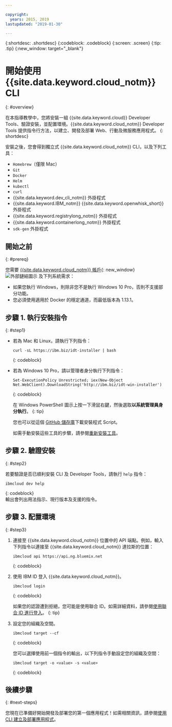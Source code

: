 ```yaml
---

copyright:
  years: 2015, 2019
lastupdated: "2019-01-30"

---
```


{:shortdesc: .shortdesc}
{:codeblock: .codeblock}
{:screen: .screen}
{:tip: .tip}
{:new_window: target="_blank"}

# 開始使用 {{site.data.keyword.cloud_notm}} CLI
{: #overview}

在本指導教學中，您將安裝一組 {{site.data.keyword.cloud}} Developer Tools、驗證安裝，並配置環境。{{site.data.keyword.cloud_notm}} Developer Tools 提供指令行方法，以建立、開發及部署 Web、行動及微服務應用程式。
{: shortdesc}

安裝之後，您會得到獨立式 {{site.data.keyword.cloud_notm}} CLI，以及下列工具：

* `Homebrew`（僅限 Mac）
* `Git`
* `Docker`
* `Helm`
* `kubectl`
* `curl`
* {{site.data.keyword.dev_cli_notm}} 外掛程式
* {{site.data.keyword.IBM_notm}} {{site.data.keyword.openwhisk_short}} 外掛程式
* {{site.data.keyword.registrylong_notm}} 外掛程式
* {{site.data.keyword.containerlong_notm}} 外掛程式
* `sdk-gen` 外掛程式

## 開始之前
{: #prereq}

您需要 [{{site.data.keyword.cloud_notm}} 帳戶](https://console.bluemix.net/){: new_window} ![外部鏈結圖示](../icons/launch-glyph.svg "外部鏈結圖示") 及下列系統需求：

* 如果您執行 Windows，則除非您不是執行 Windows 10 Pro，否則不支援部分功能。
* 您必須使用適用於 Docker 的穩定通道，而最低版本為 1.13.1。

## 步驟 1. 執行安裝指令
{: #step1}

* 若為 Mac 和 Linux，請執行下列指令：

  ```
  curl -sL https://ibm.biz/idt-installer | bash
  ```
  {: codeblock}

* 若為 Windows 10 Pro，請以管理者身分執行下列指令：

  ```
  Set-ExecutionPolicy Unrestricted; iex(New-Object Net.WebClient).DownloadString('http://ibm.biz/idt-win-installer')
  ```
  {: codeblock}

    在 Windows PowerShell 圖示上按一下滑鼠右鍵，然後選取**以系統管理員身分執行**。
  {: tip}

  您也可以從這個 [GitHub 儲存庫](https://github.com/IBM-Cloud/ibm-cloud-developer-tools)下載安裝程式 Script。

  如需手動安裝這些工具的步驟，請參閱[重新安裝工具](/docs/cli/ts_createapps.html#appendix)。

## 步驟 2. 驗證安裝
{: #step2}

若要驗證是否已順利安裝 CLI 及 Developer Tools，請執行 `help` 指令：

```
ibmcloud dev help
```
{: codeblock}
<br>
輸出會列出用法指示、現行版本及支援的指令。

## 步驟 3. 配置環境
{: #step3}

1. 連接至 {{site.data.keyword.cloud_notm}} 位置中的 API 端點。例如，輸入下列指令以連接至 {{site.data.keyword.cloud_notm}} 達拉斯的位置：

	```
	ibmcloud api https://api.ng.bluemix.net
	```
	{: codeblock}

2. 使用 IBM ID 登入 {{site.data.keyword.cloud_notm}}。

	```
	ibmcloud login
	```
	{: codeblock}
    <br>

	如果您的認證遭到拒絕，您可能是使用聯合 ID。如需詳細資料，請參閱[使用聯合 ID 進行登入](/docs/iam/login_fedid.html#federated_id)。
	{: tip}

3. 設定您的組織及空間。

	```
	ibmcloud target --cf
	```
	{: codeblock}

	您可以選擇使用前一個指令的輸出，以下列指令手動設定您的組織及空間：

	```
	ibmcloud target -o <value> -s <value>
	```
	{: codeblock}

## 後續步驟
{: #next-steps}

您現在已準備好開始開發及部署您的第一個應用程式！如需相關資訊，請參閱[使用 CLI 建立及部署應用程式](/docs/apps/create-deploy-cli.html)。
